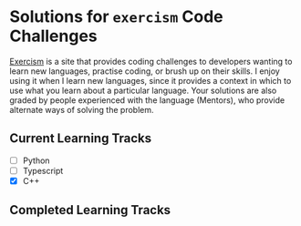 # Solutions for `exercism` Code Challenges
[Exercism](https://exercism.io/) is a site that provides coding challenges to developers wanting to learn new languages, practise coding, or brush up on their skills. I enjoy using it when I learn new languages, since it provides a context in which to use what you learn about a particular language. Your solutions are also graded by people experienced with the language (Mentors), who provide alternate ways of solving the problem.

## Current Learning Tracks
 - [ ] Python
 - [ ] Typescript
 - [x] C++

## Completed Learning Tracks
